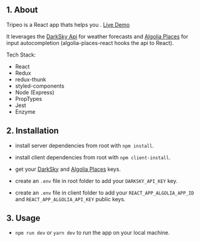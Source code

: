## 1. About

Tripeo is a React app thats helps you . [Live Demo](https://tripeo.herokuapp.com/)

It leverages the [DarkSky Api](https://darksky.net/dev) for weather forecasts and [Algolia Places](https://community.algolia.com/places/) for input autocompletion (algolia-places-react hooks the api to React).

Tech Stack:
- React
- Redux
- redux-thunk
- styled-components
- Node (Express)
- PropTypes
- Jest
- Enzyme

## 2. Installation
- install server dependencies from root with `npm install`.
- install client dependencies from root with `npm client-install`.

- get your [DarkSky](https://darksky.net/dev) and [Algolia Places](https://community.algolia.com/places/) keys.

- create an `.env` file in root folder to add your `DARKSKY_API_KEY` key.
- create an `.env` file in client folder to add your `REACT_APP_ALGOLIA_APP_ID` and `REACT_APP_ALGOLIA_API_KEY` public keys.

## 3. Usage
- `npm run dev` or `yarn dev` to run the app on your local machine.
